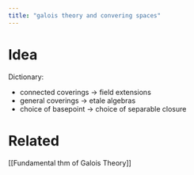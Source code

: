 ```yaml
---
title: "galois theory and convering spaces"
---
```


# Idea
Dictionary:
- connected coverings -> field extensions
- general coverings -> etale algebras
- choice of basepoint -> choice of separable closure

# Related
[[Fundamental thm of Galois Theory]]
